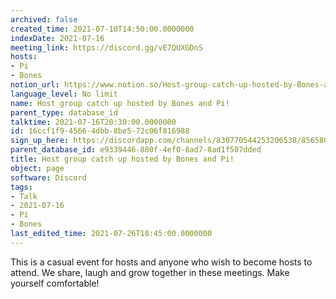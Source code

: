 ```yaml
---
archived: false
created_time: 2021-07-10T14:50:00.0000000
indexDate: 2021-07-16
meeting_link: https://discord.gg/vE7QUXGDnS
hosts:
- Pi
- Bones
notion_url: https://www.notion.so/Host-group-catch-up-hosted-by-Bones-and-Pi-16ccf1f945664dbb8be572c06f816988
language_level: No limit
name: Host group catch up hosted by Bones and Pi!
parent_type: database_id
talktime: 2021-07-16T20:30:00.0000000
id: 16ccf1f9-4566-4dbb-8be5-72c06f816988
sign_up_here: https://discordapp.com/channels/830770544253206538/856580095464046620/863309109738078228
parent_database_id: e9339446-880f-4ef0-8ad7-8ad1f507dded
title: Host group catch up hosted by Bones and Pi!
object: page
software: Discord
tags:
- Talk
- 2021-07-16
- Pi
- Bones
last_edited_time: 2021-07-26T18:45:00.0000000
---
```


This is a casual event for hosts and anyone who wish to become hosts to attend.  We share, laugh and grow together in these meetings.  Make yourself comfortable!






